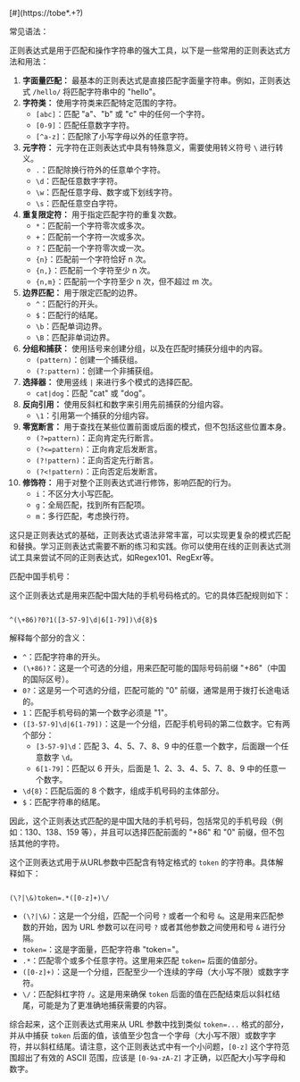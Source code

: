 


\[#\]\(https://tobe*.+?\)


常见语法：

正则表达式是用于匹配和操作字符串的强大工具，以下是一些常用的正则表达式方法和用法：

1. **字面量匹配：** 最基本的正则表达式是直接匹配字面量字符串。例如，正则表达式 `/hello/` 将匹配字符串中的 "hello"。
2. **字符类：** 使用字符类来匹配特定范围的字符。
   - `[abc]`：匹配 "a"、"b" 或 "c" 中的任何一个字符。
   - `[0-9]`：匹配任意数字字符。
   - `[^a-z]`：匹配除了小写字母以外的任意字符。
3. **元字符：** 元字符在正则表达式中具有特殊意义，需要使用转义符号 `\` 进行转义。
   - `.`：匹配除换行符外的任意单个字符。
   - `\d`：匹配任意数字字符。
   - `\w`：匹配任意字母、数字或下划线字符。
   - `\s`：匹配任意空白字符。
4. **重复限定符：** 用于指定匹配字符的重复次数。
   - `*`：匹配前一个字符零次或多次。
   - `+`：匹配前一个字符一次或多次。
   - `?`：匹配前一个字符零次或一次。
   - `{n}`：匹配前一个字符恰好 n 次。
   - `{n,}`：匹配前一个字符至少 n 次。
   - `{n,m}`：匹配前一个字符至少 n 次，但不超过 m 次。
5. **边界匹配：** 用于限定匹配的边界。
   - `^`：匹配行的开头。
   - `$`：匹配行的结尾。
   - `\b`：匹配单词边界。
   - `\B`：匹配非单词边界。
6. **分组和捕获：** 使用括号来创建分组，以及在匹配时捕获分组中的内容。
   - `(pattern)`：创建一个捕获组。
   - `(?:pattern)`：创建一个非捕获组。
7. **选择器：** 使用竖线 `|` 来进行多个模式的选择匹配。
   - `cat|dog`：匹配 "cat" 或 "dog"。
8. **反向引用：** 使用反斜杠和数字来引用先前捕获的分组内容。
   - `\1`：引用第一个捕获的分组内容。
9. **零宽断言：** 用于查找在某些位置前面或后面的模式，但不包括这些位置本身。
   - `(?=pattern)`：正向肯定先行断言。
   - `(?<=pattern)`：正向肯定后发断言。
   - `(?!pattern)`：正向否定先行断言。
   - `(?<!pattern)`：正向否定后发断言。
10. **修饰符：** 用于对整个正则表达式进行修饰，影响匹配的行为。
    - `i`：不区分大小写匹配。
    - `g`：全局匹配，找到所有匹配项。
    - `m`：多行匹配，考虑换行符。

这只是正则表达式的基础，正则表达式语法非常丰富，可以实现更复杂的模式匹配和替换。学习正则表达式需要不断的练习和实践。你可以使用在线的正则表达式测试工具来尝试不同的正则表达式，如Regex101、RegExr等。





匹配中国手机号：

这个正则表达式是用来匹配中国大陆的手机号码格式的。它的具体匹配规则如下：

```

^(\+86)?0?1([3-57-9]\d|6[1-79])\d{8}$
```

解释每个部分的含义：

- `^`：匹配字符串的开头。
- `(\+86)?`：这是一个可选的分组，用来匹配可能的国际号码前缀 "+86"（中国的国际区号）。
- `0?`：这是另一个可选的分组，匹配可能的 "0" 前缀，通常是用于拨打长途电话的。
- `1`：匹配手机号码的第一个数字必须是 "1"。
- `([3-57-9]\d|6[1-79])`：这是一个分组，匹配手机号码的第二位数字。它有两个部分：
  - `[3-57-9]\d`：匹配 3、4、5、7、8、9 中的任意一个数字，后面跟一个任意数字 `\d`。
  - `6[1-79]`：匹配以 6 开头，后面是 1、2、3、4、5、7、8、9 中的任意一个数字。
- `\d{8}`：匹配后面的 8 个数字，组成手机号码的主体部分。
- `$`：匹配字符串的结尾。

因此，这个正则表达式匹配的是中国大陆的手机号码，包括常见的手机号段（例如：130、138、159 等），并且可以选择匹配前面的 "+86" 和 "0" 前缀，但不包括其他的字符。






这个正则表达式用于从URL参数中匹配含有特定格式的 `token` 的字符串。具体解释如下：

```

(\?|\&)token=.*([0-z]+)\/
```

- `(\?|\&)`：这是一个分组，匹配一个问号 `?` 或者一个和号 `&`。这是用来匹配参数的开始，因为 URL 参数可以在问号 `?` 或者其他参数之间使用和号 `&` 进行分隔。
- `token=`：这是字面量，匹配字符串 "token="。
- `.*`：匹配零个或多个任意字符。这里用来匹配 `token=` 后面的值部分。
- `([0-z]+)`：这是一个分组，匹配至少一个连续的字母（大小写不限）或数字字符。
- `\/`：匹配斜杠字符 `/`。这是用来确保 `token` 后面的值在匹配结束后以斜杠结尾，可能是为了更准确地捕获需要的内容。

综合起来，这个正则表达式用来从 URL 参数中找到类似 `token=...` 格式的部分，并从中捕获 `token` 后面的值，该值至少包含一个字母（大小写不限）或数字字符，并以斜杠结尾。请注意，这个正则表达式中有一个小问题，`[0-z]` 这个字符范围超出了有效的 ASCII 范围，应该是 `[0-9a-zA-Z]` 才正确，以匹配大小写字母和数字。